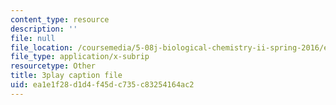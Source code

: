 ```yaml
---
content_type: resource
description: ''
file: null
file_location: /coursemedia/5-08j-biological-chemistry-ii-spring-2016/ea1e1f28d1d4f45dc735c83254164ac2_noKXLhp6jbk.srt
file_type: application/x-subrip
resourcetype: Other
title: 3play caption file
uid: ea1e1f28-d1d4-f45d-c735-c83254164ac2
---
```

